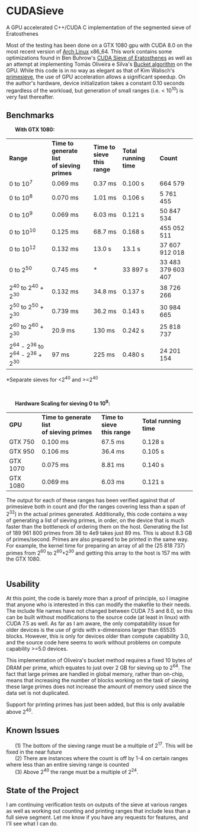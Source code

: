 # CUDASieve
A GPU accelerated C++/CUDA C implementation of the segmented sieve of Eratosthenes

Most of the testing has been done on a GTX 1080 gpu with CUDA 8.0 on the most recent version of <a href="https://www.archlinux.org"> Arch Linux</a> x86_64.  This work contains some optimizations found in Ben Buhrow's <a href="https://sites.google.com/site/bbuhrow/home/cuda-sieve-of-eratosthenes">CUDA Sieve of Eratosthenes</a> as well as an attempt at implementing Tomás Oliveira e Silva's <a href="http://sweet.ua.pt/tos/software/prime_sieve.html">Bucket
algorithm</a> on the GPU.
While this code is in no way as elegant as that of Kim Walisch's <a href="http://primesieve.org">primesieve</a>, the use of GPU acceleration allows a
significant speedup.  On the author's hardware, device initialization takes a constant 0.10 seconds regardless of the
workload, but generation of small ranges (i.e. < 10<sup>10</sup>) is very fast thereafter.<br>

Benchmarks
----------
<p>&nbsp;&nbsp;&nbsp;&nbsp;&nbsp;&nbsp;<b>With GTX 1080:</b></p>
<table>
<tr><td><b>Range</td><td><b>Time to generate list<br> of sieving primes</td><td><b>Time to sieve<br> this range</td><td><b>Total running time</td><td><b>Count</td></tr>
<tr><td> 0 to 10<sup>7</sup> </td><td> 0.069 ms</td> <td> 0.37 ms</td><td> 0.100 s <td> 664 579</td></tr>
<tr><td> 0 to 10<sup>8</sup></td><td>  0.070 ms </td><td> 1.01 ms </td><td> 0.106 s</td><td> 5 761 455</td></tr>  
<tr><td> 0 to 10<sup>9</sup></td><td> 0.069 ms  </td><td> 6.03 ms  </td><td> 0.121 s </td><td> 50 847 534</td></tr>  
<tr><td> 0 to 10<sup>10</sup></td><td> 0.125 ms</td><td> 68.7 ms</td><td> 0.168 s</td><td> 455 052 511</td></tr>  
<tr><td> 0 to 10<sup>12</sup></td><td> 0.132 ms</td><td> 13.0 s</td><td> 13.1 s</td><td> 37 607 912 018</td></tr>  
<tr><td> 0 to 2<sup>50</sup></td><td> 0.745 ms</td><td> *  </td><td> 33 897 s </td><td> 33 483 379 603 407</td></tr>  
<tr><td> 2<sup>40</sup> to 2<sup>40</sup> + 2<sup>30</sup></td><td> 0.132 ms</td><td> 34.8 ms</td><td> 0.137 s</td><td> 38 726 266</td></tr>  
<tr><td> 2<sup>50</sup> to 2<sup>50</sup> + 2<sup>30</sup></td><td> 0.739 ms</td><td> 36.2 ms</td><td> 0.143 s</td><td> 30 984 665</td></tr>  
<tr><td> 2<sup>60</sup> to 2<sup>60</sup> + 2<sup>30</sup></td><td> 20.9 ms</td><td> 130 ms</td><td> 0.242 s </td><td> 25 818 737</td></tr>
<tr><td> 2<sup>64</sup> - 2<sup>36</sup> to 2<sup>64</sup> - 2<sup>36</sup> + 2<sup>30</sup></td><td> 97 ms</td><td> 225 ms</td><td> 0.480 s </td><td> 24 201 154</td></tr></table>
<p>*Separate sieves for <2<sup>40</sup> and >=2<sup>40</sup></p>
<br>

<p>&nbsp;&nbsp;&nbsp;&nbsp;&nbsp;&nbsp;<b>Hardware Scaling for sieving 0 to 10<sup>9</sup>:</b></p>
<table>
<tr><td><b>GPU</td><td><b>Time to generate list<br> of sieving primes</td><td><b>Time to sieve<br> this range</td><td><b>Total running time</td></tr>
<tr><td>GTX 750</td><td>0.100 ms</td><td>67.5 ms</td><td>0.128 s</td></tr>
<tr><td>GTX 950</td><td>0.106 ms</td><td>36.4 ms</td><td>0.105 s</td></tr>
<tr><td>GTX 1070</td><td>0.075 ms</td><td>8.81 ms</td><td>0.140 s</td></tr>
<tr><td>GTX 1080</td><td>0.069 ms</td><td>6.03 ms</td><td>0.121 s</td></tr>
</table>

The output for each of these ranges has been verified against that of primesieve both in count and (for the ranges covering
less than a span of 2<sup>32</sup>) in the actual primes generated.  Additionally, this code contains a way of generating a
 list of sieving primes, in order, on the device that is much faster than the bottleneck of ordering them on the host.
  Generating the list of 189 961 800 primes from 38 to 4e9 takes just 89 ms.  This is about 8.3 GB of primes/second.  Primes
  are also prepared to be printed in the same way.  For example, the kernel time for preparing an array of all the (25 818 737) primes from 2<sup>60</sup> to 2<sup>60</sup>+2<sup>30</sup> and getting this array to the host is 157 ms with the GTX 1080.<br><br>

Usability
---------

At this point, the code is barely more than a proof of principle, so I imagine that anyone who is interested in this can
modify the makefile to their needs.  The include file names have not changed between CUDA 7.5 and 8.0, so this can be built without
modifications to the source code (at least in linux) with CUDA 7.5 as well.  As far as I am aware, the only compatability
issue for older devices is the use of grids with x-dimensions larger than 65535 blocks.  However, this is only for devices
older than compute capability 3.0, and the source code here seems to work without problems on compute capability >=5.0 devices.

This implementation of Oliveira's bucket method requires a fixed 10 bytes of DRAM per prime, which equates to just over 2 GB
for sieving up to 2<sup>64</sup>.  The fact that
large primes are handled in global memory, rather than on-chip, means that increasing the number of blocks working on the
task of sieving these large primes does not increase the amount of memory used since the data set is not duplicated.

Support for printing primes has just been added, but this is only available above 2<sup>40</sup>.
<br>

Known Issues
------------

  &nbsp;&nbsp;&nbsp;&nbsp;&nbsp;&nbsp;(1) The bottom of the sieving range must be a multiple of 2<sup>17</sup>.  This will be fixed in the near future<br>
  &nbsp;&nbsp;&nbsp;&nbsp;&nbsp;&nbsp;(2) There are instances where the count is off by 1-4 on certain ranges where less than an entire sieving range is counted<br>
  &nbsp;&nbsp;&nbsp;&nbsp;&nbsp;&nbsp;(3) Above 2<sup>40</sup> the range must be a multiple of 2<sup>24</sup>.
<br>

State of the Project
-------------------
I am continuing verification tests on outputs of the sieve at various ranges as well as working out counting and printing ranges that include less than a full sieve segment.  Let me know if you have any requests for features, and I'll see what I can do.
